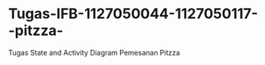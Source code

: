 Tugas-IFB-1127050044-1127050117--pitzza-
========================================

Tugas State and Activity Diagram Pemesanan Pitzza
